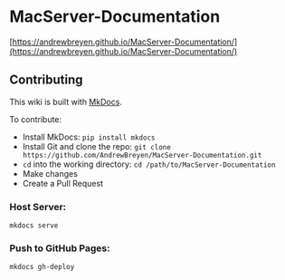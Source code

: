 # MacServer-Documentation
[https://andrewbreyen.github.io/MacServer-Documentation/](https://andrewbreyen.github.io/MacServer-Documentation/)

## Contributing
This wiki is built with [MkDocs](https://www.mkdocs.org/). 

To contribute:

- Install MkDocs: `pip install mkdocs`
- Install Git and clone the repo: `git clone https://github.com/AndrewBreyen/MacServer-Documentation.git`  
- `cd` into the working directory: `cd /path/to/MacServer-Documentation`
- Make changes
- Create a Pull Request


### Host Server:
`mkdocs serve`

### Push to GitHub Pages:
`mkdocs gh-deploy`
